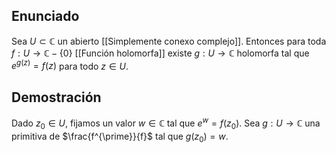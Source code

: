 
## Enunciado

Sea $U \subset \mathbb{C}$ un abierto [[Simplemente conexo complejo]]. Entonces para toda $f:U\to \mathbb{C}-\{ 0 \}$ [[Función holomorfa]]  existe $g:U\to \mathbb{C}$ holomorfa tal que $e^{g(z)}=f(z)$ para todo $z \in U$.

## Demostración

Dado $z_{0} \in U$, fijamos un valor $w \in\mathbb{C}$ tal que $e^{w}=f(z_{0})$. Sea $g:U\to \mathbb{C}$ una primitiva de $\frac{f^{\prime}}{f}$ tal que $g(z_{0})=w$. 